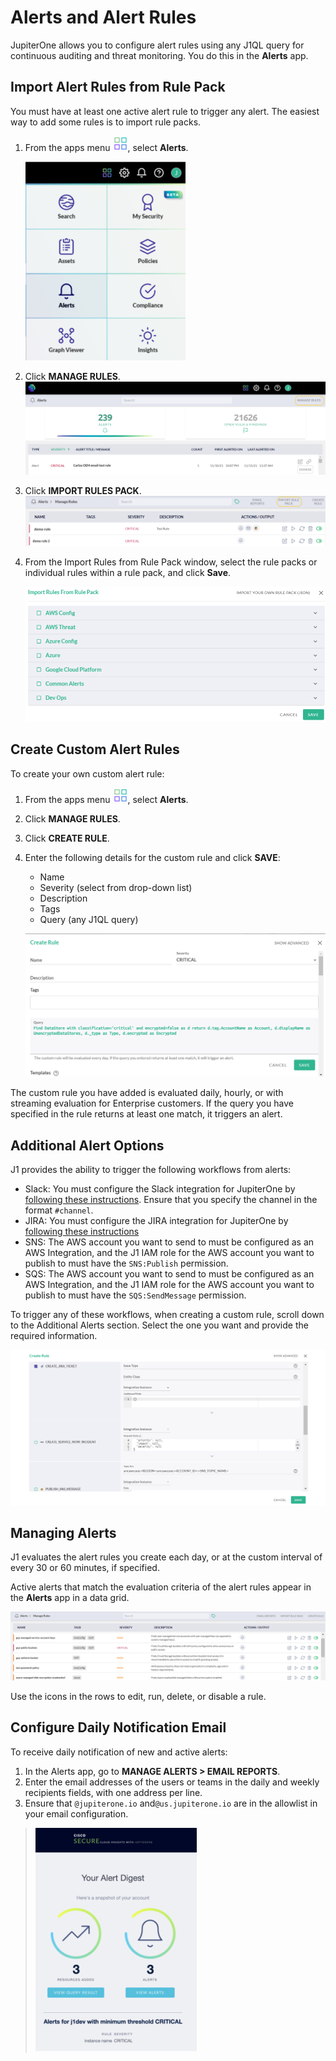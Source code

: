 # Alerts and Alert Rules

JupiterOne allows you to configure alert rules using any J1QL query for
continuous auditing and threat monitoring. You do this in the **Alerts** app.

## Import Alert Rules from Rule Pack

You must have at least one active alert rule to trigger any alert. The
easiest way to add some rules is to import rule packs.

1. From the apps menu ![apps](../assets/icons/apps.png), select **Alerts**.
  
   ![](../assets/alerts-header.png)

1. Click **MANAGE RULES**.
   ![](../assets/alerts-manage-rules.png)
   
1. Click **IMPORT RULES PACK**.![alerts-import-pack](../assets/alerts-import-pack.png)
   
1. From the Import Rules from Rule Pack window, select the rule packs or 
   individual rules within a rule pack, and click **Save**.
   
   ![](../assets/alerts-import-rule-pack.png)

## Create Custom Alert Rules

To create your own custom alert rule:

1. From the apps menu ![apps](../assets/icons/apps.png), select **Alerts**.

1. Click **MANAGE RULES**.

1. Click **CREATE RULE**.

1. Enter the following details for the custom rule and click **SAVE**:

   - Name
   - Severity (select from drop-down list)
   - Description
   - Tags
   - Query (any J1QL query)
   
   ![](../assets/alerts-create-rule.png)

The custom rule you have added is evaluated daily, hourly, or with 
streaming evaluation for Enterprise customers. If the query you have 
specified in the rule returns at least one match, it triggers an alert.

## Additional Alert Options

J1 provides the ability to trigger the following workflows from alerts:

- Slack: You must configure the Slack integration for 
  JupiterOne by [following these instructions](https://support.jupiterone.io/hc/en-us/articles/360046977154-Slack). Ensure that
  you specify the channel in the format `#channel`.
- JIRA: You must configure the JIRA integration for JupiterOne 
  by [following these instructions](https://support.jupiterone.io/hc/en-us/articles/360022721154-Jira)
- SNS: The AWS account you want to send to must be configured 
  as an AWS Integration, and the J1 IAM role for the AWS account you 
  want to publish to must have the `SNS:Publish` permission.
- SQS: The AWS account you want to send to must be configured 
  as an AWS Integration, and the J1 IAM role for the AWS account you want 
  to publish to must have the `SQS:SendMessage` permission.

To trigger any of these workflows, when creating a custom rule, 
scroll down to the Additional Alerts section. Select the one you want 
and provide the required information.

![](../assets/alerts-additional-options-1.png)

## Managing Alerts

J1 evaluates the alert rules you create each day, or at the custom 
interval of every 30 or 60 minutes, if specified.

Active alerts that match the evaluation criteria of the alert rules appear
in the **Alerts** app in a data grid.

![](../assets/alerts-grid.png)

Use the icons in the rows to edit, run, delete, or disable a rule.

## Configure Daily Notification Email

To receive daily notification of new and active alerts:

1. In the Alerts app, go to **MANAGE ALERTS > EMAIL REPORTS**.
2. Enter the email addresses of the users or teams in the daily and 
   weekly recipients fields, with one address per line.
3. Ensure that `@jupiterone.io` and`@us.jupiterone.io` 
   are in the allowlist in your email configuration.

> ![](../assets/alerts-daily-email.png)